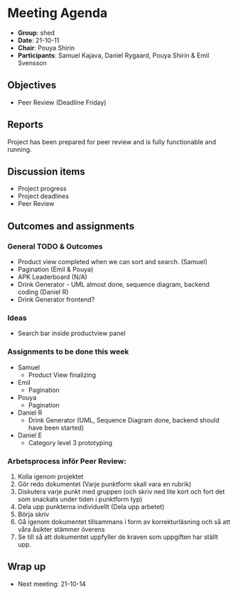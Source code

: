 # Meeting Agenda 

- **Group**: shed
- **Date**: 21-10-11
- **Chair**:  Pouya Shirin
- **Participants**: Samuel Kajava, Daniel Rygaard, Pouya Shirin & Emil Svensson

## Objectives

* Peer Review (Deadline Friday)

## Reports

Project has been prepared for peer review and is fully functionable and running.

## Discussion items

* Project progress
* Project deadlines
* Peer Review

## Outcomes and assignments

### General TODO & Outcomes

* Product view completed when we can sort and search. (Samuel)
* Pagination (Emil & Pouya)
* APK Leaderboard (N/A)
* Drink Generator - UML almost done, sequence diagram, backend coding (Daniel R)
* Drink Generator frontend?

### Ideas

* Search bar inside productview panel

### Assignments to be done this week

* Samuel
  * Product View finalizing
* Emil
  * Pagination
* Pouya
  * Pagination
* Daniel R
  * Drink Generator (UML, Sequence Diagram done, backend should have been started)
* Daniel E
  * Category level 3 prototyping

### Arbetsprocess inför Peer Review:
1. Kolla igenom projektet
2. Gör redo dokumentet (Varje punktform skall vara en rubrik)
3. Diskutera varje punkt med gruppen (och skriv ned lite kort och fort det som snackats under tiden i punktform typ)
5. Dela upp punkterna individuellt (Dela upp arbetet)
6. Börja skriv
7. Gå igenom dokumentet tillsammans i form av korrekturläsning och så att våra åsikter stämmer överens
8. Se till så att dokumentet uppfyller de kraven som uppgiften har ställt upp.



## Wrap up

* Next meeting: 21-10-14

